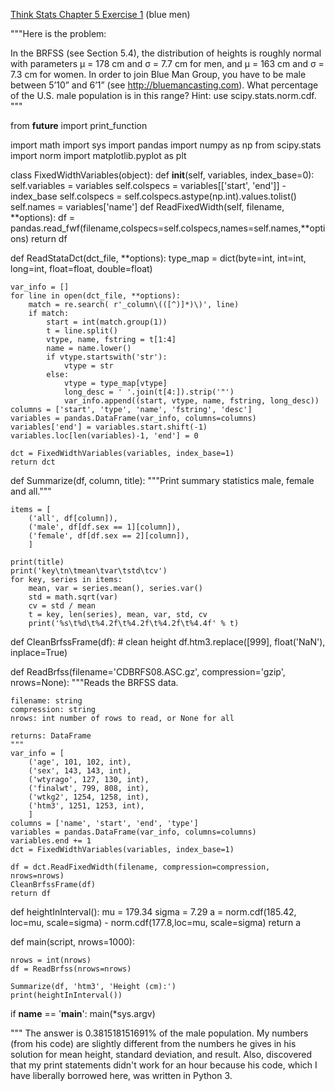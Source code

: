 [Think Stats Chapter 5 Exercise 1](http://greenteapress.com/thinkstats2/html/thinkstats2006.html#toc50) (blue men)

"""Here is the problem:

In the BRFSS (see Section 5.4), the distribution of heights is roughly normal with parameters µ = 178 cm and σ = 7.7 cm for men, and µ = 163 cm and σ = 7.3 cm for women.
In order to join Blue Man Group, you have to be male between 5’10” and 6’1” (see http://bluemancasting.com). What percentage of the U.S. male population is in this range? Hint: use scipy.stats.norm.cdf.
"""

from __future__ import print_function

import math
import sys
import pandas
import numpy as np
from scipy.stats import norm
import matplotlib.pyplot as plt


class FixedWidthVariables(object):
    def __init__(self, variables, index_base=0):
        self.variables = variables
        self.colspecs = variables[['start', 'end']] - index_base
        self.colspecs = self.colspecs.astype(np.int).values.tolist()
        self.names = variables['name']
    def ReadFixedWidth(self, filename, **options):
        df = pandas.read_fwf(filename,colspecs=self.colspecs,names=self.names,**options)
        return df

def ReadStataDct(dct_file, **options):
    type_map = dict(byte=int, int=int, long=int, float=float, double=float)

    var_info = []
    for line in open(dct_file, **options):
        match = re.search( r'_column\(([^)]*)\)', line)
        if match:
            start = int(match.group(1))
            t = line.split()
            vtype, name, fstring = t[1:4]
            name = name.lower()
            if vtype.startswith('str'):
                vtype = str
            else:
                vtype = type_map[vtype]
                long_desc = ' '.join(t[4:]).strip('"')
                var_info.append((start, vtype, name, fstring, long_desc))
    columns = ['start', 'type', 'name', 'fstring', 'desc']
    variables = pandas.DataFrame(var_info, columns=columns)
    variables['end'] = variables.start.shift(-1)
    variables.loc[len(variables)-1, 'end'] = 0

    dct = FixedWidthVariables(variables, index_base=1)
    return dct


def Summarize(df, column, title):
    """Print summary statistics male, female and all."""

    items = [
        ('all', df[column]),
        ('male', df[df.sex == 1][column]),
        ('female', df[df.sex == 2][column]),
        ]

    print(title)
    print('key\tn\tmean\tvar\tstd\tcv')
    for key, series in items:
        mean, var = series.mean(), series.var()
        std = math.sqrt(var)
        cv = std / mean
        t = key, len(series), mean, var, std, cv
        print('%s\t%d\t%4.2f\t%4.2f\t%4.2f\t%4.4f' % t)


def CleanBrfssFrame(df):
    # clean height
    df.htm3.replace([999], float('NaN'), inplace=True)

def ReadBrfss(filename='CDBRFS08.ASC.gz', compression='gzip', nrows=None):
    """Reads the BRFSS data.

    filename: string
    compression: string
    nrows: int number of rows to read, or None for all

    returns: DataFrame
    """
    var_info = [
        ('age', 101, 102, int),
        ('sex', 143, 143, int),
        ('wtyrago', 127, 130, int),
        ('finalwt', 799, 808, int),
        ('wtkg2', 1254, 1258, int),
        ('htm3', 1251, 1253, int),
        ]
    columns = ['name', 'start', 'end', 'type']
    variables = pandas.DataFrame(var_info, columns=columns)
    variables.end += 1
    dct = FixedWidthVariables(variables, index_base=1)

    df = dct.ReadFixedWidth(filename, compression=compression, nrows=nrows)
    CleanBrfssFrame(df)
    return df

def heightInInterval():
	mu = 179.34
	sigma = 7.29
	a = norm.cdf(185.42, loc=mu, scale=sigma) - norm.cdf(177.8,loc=mu, scale=sigma)
	return a
    
def main(script, nrows=1000):
    
    nrows = int(nrows)    
    df = ReadBrfss(nrows=nrows)

    Summarize(df, 'htm3', 'Height (cm):')
    print(heightInInterval())
   
    
if __name__ == '__main__':
    main(*sys.argv)

"""
The answer is 0.381518151691% of the male population.  My numbers (from his code) are slightly different from the numbers he gives
in his solution for mean height, standard deviation, and result.  Also, discovered that my print statements didn't work for an hour
because his code, which I have liberally borrowed here, was written in Python 3.



	
